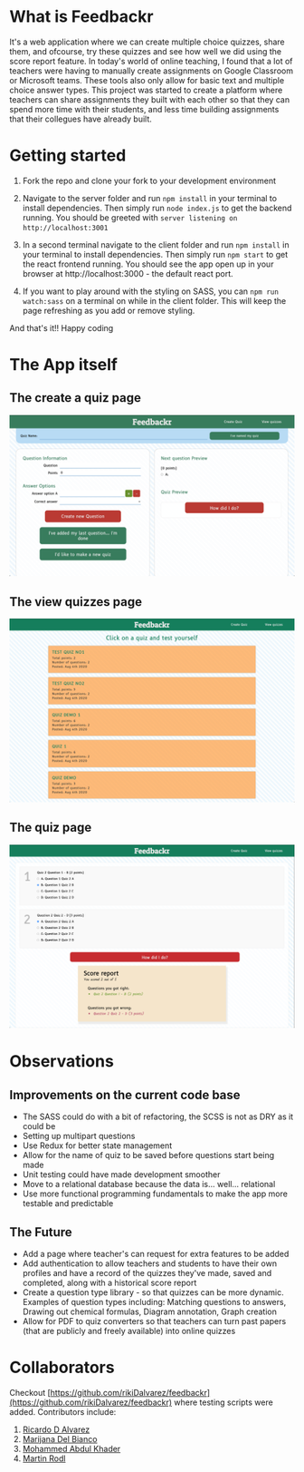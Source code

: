 # What is Feedbackr
It's a web application where we can create multiple choice quizzes, share them, and ofcourse, try these quizzes and see how well we did using the score report feature. In today's world of online teaching, I found that a lot of teachers were having to manually create assignments on Google Classroom or Microsoft teams. These tools also only allow for basic text and multiple choice answer types. This project was started to create a platform where teachers can share assignments they built with each other so that they can spend more time with their students, and less time building assignments that their collegues have already built.

# Getting started
1. Fork the repo and clone your fork to your development environment
 
2. Navigate to the server folder and run `npm install` in your terminal to install dependencies. Then simply run `node index.js` to get the backend running. You should be greeted with `server listening on http://localhost:3001` 
 
3. In a second terminal navigate to the client folder and run `npm install` in your terminal to install dependencies. Then simply run `npm start` to get the react frontend running. You should see the app open up in your browser at http://localhost:3000 - the default react port.

4. If you want to play around with the styling on SASS, you can `npm run watch:sass` on a terminal on while in the client folder. This will keep the page refreshing as you add or remove styling.
 
And that's it!! Happy coding

# The App itself
## The create a quiz page
![Create Quiz](/__screenshots/Create_a_Quiz.png)

## The view quizzes page
![View Quizzes](/__screenshots/View_Quiz.png)

## The quiz page
![Do a Quiz](/__screenshots/Doing_a_Quiz.png)

# Observations
## Improvements on the current code base
* The SASS could do with a bit of refactoring, the SCSS is not as DRY as it could be
* Setting up multipart questions
* Use Redux for better state management
* Allow for the name of quiz to be saved before questions start being made
* Unit testing could have made development smoother
* Move to a relational database because the data is... well... relational
* Use more functional programming fundamentals to make the app more testable and predictable

## The Future
* Add a page where teacher's can request for extra features to be added
* Add authentication to allow teachers and students to have their own profiles and have a record of the quizzes they've made, saved and completed, along with a historical score report
* Create a question type library - so that quizzes can be more dynamic. Examples of question types including: Matching questions to answers, Drawing out chemical formulas, Diagram annotation, Graph creation
* Allow for PDF to quiz converters so that teachers can turn past papers (that are publicly and freely available) into online quizzes

# Collaborators
Checkout [https://github.com/rikiDalvarez/feedbackr](https://github.com/rikiDalvarez/feedbackr) where testing scripts were added. Contributors include:
1. [Ricardo D Alvarez](https://github.com/rikiDalvarez)
2. [Marijana Del Bianco](https://github.com/mjdelbianco)
3. [Mohammed Abdul Khader](https://github.com/MohammedAK1991)
4. [Martin Rodl](https://github.com/martinrodl)